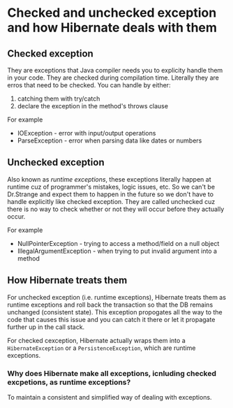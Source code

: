 # Checked and unchecked exception and how Hibernate deals with them
## Checked exception
They are exceptions that Java compiler needs you to explicity handle them in your code. They are checked during compilation time.
Literally they are erros that need to be checked.
You can handle by either:

1) catching them with try/catch 
2) declare the exception in the method's throws clause

For example
* IOException - error with input/output operations 
* ParseException - error when parsing data like dates or numbers

## Unchecked exception
Also known as *runtime exceptions*, these exceptions literally happen at runtime cuz of programmer's mistakes, logic issues, etc.
So we can't be Dr.Strange and expect them to happen in the future so we don't have to handle explicitly like checked exception.
They are called unchecked cuz there is no way to check whether or not they will occur before they actually occur.

For example
* NullPointerException - trying to access a method/field on a null object
* IllegalArgumentException - when trying to put invalid argument into a method

## How Hibernate treats them
For unchecked exception (i.e. runtime exceptions), Hibernate treats them as runtime exceptions and roll back the transaction so that the
DB remains unchanged (consistent state). This exception propogates all the way to the code that causes this issue and you can catch it there or
let it propagate further up in the call stack.

For checked cexception, Hibernate actually wraps them into a `HibernateException` or a `PersistenceException`, which are runtime exceptions.

### Why does Hibernate make all exceptions, icnluding checked excpetions, as runtime exceptions?
To maintain a consistent and simplified way of dealing with exceptions.  
